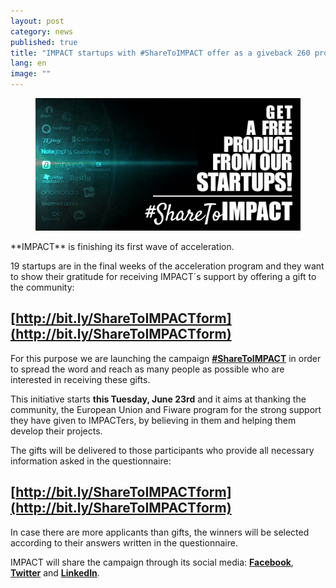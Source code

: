 ```yaml
---
layout: post
category: news
published: true
title: "IMPACT startups with #ShareToIMPACT offer as a giveback 260 products for free for a value of 90.000€"
lang: en
image: ""
---
```


<figure class="col-md-6"><img src="/assets/sharetoimpact-up1.jpg" alt="IMPACT startups with #ShareToIMPACT offer as a giveback 260 products for free for a value of 90.000€"></figure>
**IMPACT** is finishing its first wave of acceleration. 

19 startups are in the final weeks of the acceleration program and they want to show their gratitude for receiving IMPACT´s support by offering a gift to the community: 

## [http://bit.ly/ShareToIMPACTform](http://bit.ly/ShareToIMPACTform)

For this purpose we are launching the campaign [**#ShareToIMPACT**](http://bit.ly/ShareToIMPACTform) in order to spread the word and reach as many people as possible who are interested in receiving these gifts.

This initiative starts **this Tuesday, June 23rd** and it aims at thanking the community, the European Union and Fiware program for the strong support they have given to IMPACTers, by believing in them and helping them develop their projects.

The gifts will be delivered to those participants who provide all necessary information asked in the questionnaire: 

## [http://bit.ly/ShareToIMPACTform](http://bit.ly/ShareToIMPACTform)

In case there are more applicants than gifts, the winners will be selected according to their answers written in the questionnaire.

IMPACT will share the campaign through its social media: 
[**Facebook**](https://www.facebook.com/ImpactAcc "FACEBOOK IMPACT"), [**Twitter**](https://twitter.com/IMPACT_acc "TWITTER IMPACT") and [**LinkedIn**](https://www.linkedin.com/company/impact-accelerator "LINKEDIN IMPACT").
